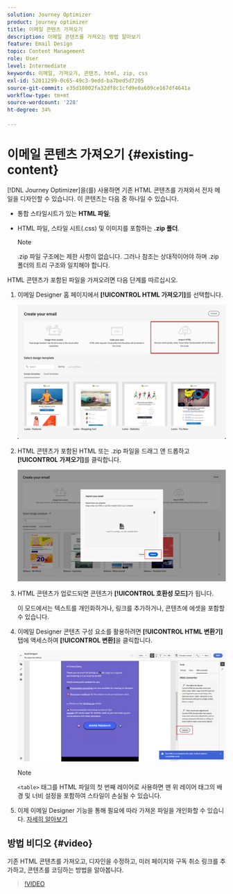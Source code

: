 ```yaml
---
solution: Journey Optimizer
product: journey optimizer
title: 이메일 콘텐츠 가져오기
description: 이메일 콘텐츠를 가져오는 방법 알아보기
feature: Email Design
topic: Content Management
role: User
level: Intermediate
keywords: 이메일, 가져오기, 콘텐츠, html, zip, css
exl-id: 52011299-0c65-49c3-9edd-ba7bed5d7205
source-git-commit: e35d18002fa32df8c1cfd9e0a609ce167df4641a
workflow-type: tm+mt
source-wordcount: '228'
ht-degree: 34%

---
```


# 이메일 콘텐츠 가져오기 {#existing-content}

[!DNL Journey Optimizer]을(를) 사용하면 기존 HTML 콘텐츠를 가져와서 전자 메일을 디자인할 수 있습니다. 이 콘텐츠는 다음 중 하나일 수 있습니다.

* 통합 스타일시트가 있는 **HTML 파일**;
* HTML 파일, 스타일 시트(.css) 및 이미지를 포함하는 **.zip 폴더**.

  >[!NOTE]
  >
  >.zip 파일 구조에는 제한 사항이 없습니다. 그러나 참조는 상대적이어야 하며 .zip 폴더의 트리 구조와 일치해야 합니다.

HTML 콘텐츠가 포함된 파일을 가져오려면 다음 단계를 따르십시오.

1. 이메일 Designer 홈 페이지에서 **[!UICONTROL HTML 가져오기]**&#x200B;를 선택합니다.

   ![](assets/import-html_2.png)

1. HTML 콘텐츠가 포함된 HTML 또는 .zip 파일을 드래그 앤 드롭하고 **[!UICONTROL 가져오기]**&#x200B;를 클릭합니다.

   ![](assets/html-imported_2.png)

1. HTML 콘텐츠가 업로드되면 콘텐츠가 **[!UICONTROL 호환성 모드]**&#x200B;가 됩니다.

   이 모드에서는 텍스트를 개인화하거나, 링크를 추가하거나, 콘텐츠에 에셋을 포함할 수 있습니다.

1. 이메일 Designer 콘텐츠 구성 요소를 활용하려면 **[!UICONTROL HTML 변환기]** 탭에 액세스하여 **[!UICONTROL 변환]**&#x200B;을 클릭합니다.

   ![](assets/html-imported.png)

   >[!NOTE]
   >
   > `<table>` 태그를 HTML 파일의 첫 번째 레이어로 사용하면 맨 위 레이어 태그의 배경 및 너비 설정을 포함하여 스타일이 손실될 수 있습니다.

1. 이제 이메일 Designer 기능을 통해 필요에 따라 가져온 파일을 개인화할 수 있습니다. [자세히 알아보기](content-from-scratch.md)

## 방법 비디오 {#video}

기존 HTML 콘텐츠를 가져오고, 디자인을 수정하고, 미러 페이지와 구독 취소 링크를 추가하고, 콘텐츠를 코딩하는 방법을 알아봅니다.

>[!VIDEO](https://video.tv.adobe.com/v/3421913?quality=12&captions=kor)
